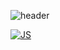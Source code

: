 ![header](https://capsule-render.vercel.app/api?type=wave&color=auto&height=300&section=header&text=EUNBI%20&fontSize=90)

[![JS](https://img.shields.io/badge/JavaScript-F7DF1E?style=flat-square&logo=JavaScript&logoColor=black)](github.com/Joowon0220/TODO-List)
